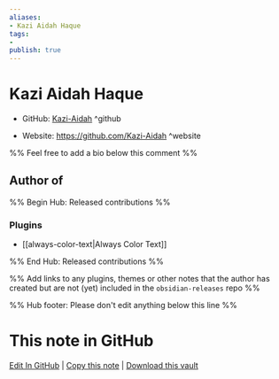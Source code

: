 ```yaml
---
aliases:
- Kazi Aidah Haque
tags:
- 
publish: true
---
```


# Kazi Aidah Haque

- GitHub: [Kazi-Aidah](https://github.com/Kazi-Aidah/) ^github
<!-- - Discord: `@` ^discord-->
- Website: <https://github.com/Kazi-Aidah> ^website
<!-- - [[Publish sites|Publish site]]: <https://> ^publish-->

%% Feel free to add a bio below this comment %%


## Author of

%% Begin Hub: Released contributions %%
### Plugins
- [[always-color-text|Always Color Text]]

%% End Hub: Released contributions %%

%% Add links to any plugins, themes or other notes that the author has created but are not (yet) included in the `obsidian-releases` repo %%

<!--
### Unlisted plugins
-->

<!--
### Others
-->

<!--
## Sponsor this author
-->

<!-- - [[GitHub sponsors]]: [Sponsor @Kazi-Aidah on GitHub Sponsors](https://github.com/sponsors/Kazi-Aidah) ^github-sponsor-->
<!-- - [[Buy me a coffee]]: <https://> ^buy-me-a-coffee-->
<!-- - [[PayPal]]: <https://> ^paypal-->
<!-- - [[Patreon]]: <https://> ^patreon-->

<!--
## Follow this author
-->

<!-- - [[YouTube Channels|On YouTube]]: <https://> ^youtube-->
<!-- - Twitter: <https://> ^twitter-->
<!-- - ... -->

%% Hub footer: Please don't edit anything below this line %%

# This note in GitHub

<span class="git-footer">[Edit In GitHub](https://github.dev/obsidian-community/obsidian-hub/blob/main/01%20-%20Community/People/Kazi-Aidah.md "git-hub-edit-note") | [Copy this note](https://raw.githubusercontent.com/obsidian-community/obsidian-hub/main/01%20-%20Community/People/Kazi-Aidah.md "git-hub-copy-note") | [Download this vault](https://github.com/obsidian-community/obsidian-hub/archive/refs/heads/main.zip "git-hub-download-vault") </span>
